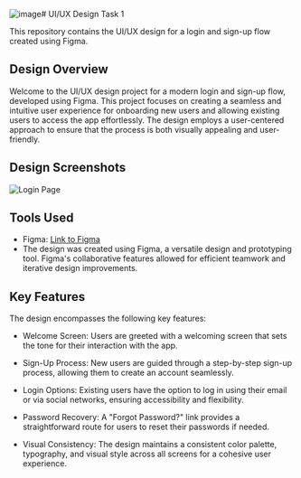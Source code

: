 ![image](https://github.com/boomikabe/UI-UX-Design-Task-1/assets/141221902/45af18b9-7b7a-4ebf-8504-f609bb5059f4)# UI/UX Design Task 1

This repository contains the UI/UX design for a login and sign-up flow created using Figma.

## Design Overview
Welcome to the UI/UX design project for a modern login and sign-up flow, developed using Figma. This project focuses on creating a seamless and intuitive user experience for onboarding new users and allowing existing users to access the app effortlessly. The design employs a user-centered approach to ensure that the process is both visually appealing and user-friendly.

## Design Screenshots
![Login Page]("E:\task1.png")

## Tools Used

- Figma: [Link to Figma](https://www.figma.com/file/gUUh1Hs0lzlBDhHtNJfptk/CodSoft-Task1?type=design&mode=design&t=AaaDe58QLgHDvH67-1)
- The design was created using Figma, a versatile design and prototyping tool. Figma's collaborative features allowed for efficient teamwork and iterative design improvements.

## Key Features
The design encompasses the following key features:

- Welcome Screen: Users are greeted with a welcoming screen that sets the tone for their interaction with the app.

- Sign-Up Process: New users are guided through a step-by-step sign-up process, allowing them to create an account seamlessly.

- Login Options: Existing users have the option to log in using their email or via social networks, ensuring accessibility and flexibility.

- Password Recovery: A "Forgot Password?" link provides a straightforward route for users to reset their passwords if needed.

- Visual Consistency: The design maintains a consistent color palette, typography, and visual style across all screens for a cohesive user experience.

